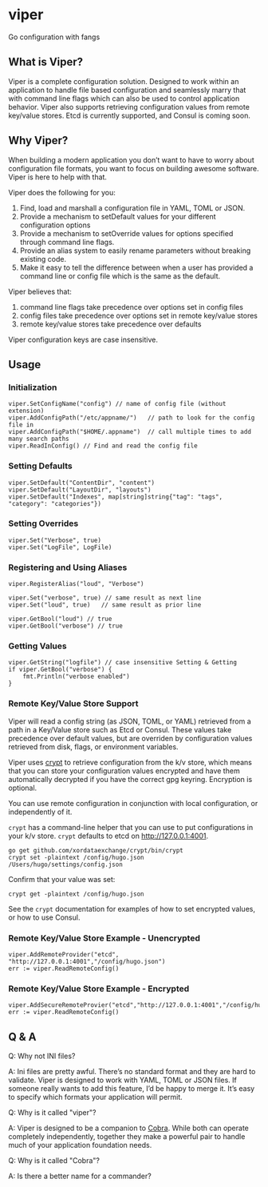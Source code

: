 viper
=====

Go configuration with fangs

## What is Viper?

Viper is a complete configuration solution. Designed to work within an
application to handle file based configuration and seamlessly marry that with
command line flags which can also be used to control application behavior.
Viper also supports retrieving configuration values from remote key/value stores. 
Etcd is currently supported, and Consul is coming soon.

## Why Viper?

When building a modern application you don’t want to have to worry about
configuration file formats, you want to focus on building awesome software.
Viper is here to help with that.

Viper does the following for you:

1. Find, load and marshall a configuration file in YAML, TOML or JSON.
2. Provide a mechanism to setDefault values for your different configuration options
3. Provide a mechanism to setOverride values for options specified through command line flags.
4. Provide an alias system to easily rename parameters without breaking existing code.
5. Make it easy to tell the difference between when a user has provided a command line or config file which is the same as the default.

Viper believes that:

1. command line flags take precedence over options set in config files
2. config files take precedence over options set in remote key/value stores
3. remote key/value stores take precedence over defaults

Viper configuration keys are case insensitive.

## Usage

### Initialization

	viper.SetConfigName("config") // name of config file (without extension)
	viper.AddConfigPath("/etc/appname/")   // path to look for the config file in
	viper.AddConfigPath("$HOME/.appname")  // call multiple times to add many search paths
	viper.ReadInConfig() // Find and read the config file

### Setting Defaults

	viper.SetDefault("ContentDir", "content")
	viper.SetDefault("LayoutDir", "layouts")
	viper.SetDefault("Indexes", map[string]string{"tag": "tags", "category": "categories"})

### Setting Overrides

    viper.Set("Verbose", true)
    viper.Set("LogFile", LogFile)

### Registering and Using Aliases

    viper.RegisterAlias("loud", "Verbose")

    viper.Set("verbose", true) // same result as next line
    viper.Set("loud", true)   // same result as prior line

    viper.GetBool("loud") // true
    viper.GetBool("verbose") // true

### Getting Values

    viper.GetString("logfile") // case insensitive Setting & Getting
	if viper.GetBool("verbose") {
        fmt.Println("verbose enabled")
	}

### Remote Key/Value Store Support
Viper will read a config string (as JSON, TOML, or YAML) retrieved from a
path in a Key/Value store such as Etcd or Consul.  These values take precedence
over default values, but are overriden by configuration values retrieved from disk, 
flags, or environment variables.

Viper uses [crypt](https://github.com/xordataexchange/crypt) to retrieve configuration
from the k/v store, which means that you can store your configuration values
encrypted and have them automatically decrypted if you have the correct
gpg keyring.  Encryption is optional.

You can use remote configuration in conjunction with local configuration, or
independently of it.  

`crypt` has a command-line helper that you can use to put configurations
in your k/v store. `crypt` defaults to etcd on http://127.0.0.1:4001.

	go get github.com/xordataexchange/crypt/bin/crypt
	crypt set -plaintext /config/hugo.json /Users/hugo/settings/config.json

Confirm that your value was set:

	crypt get -plaintext /config/hugo.json

See the `crypt` documentation for examples of how to set encrypted values, or how
to use Consul.

### Remote Key/Value Store Example - Unencrypted

	viper.AddRemoteProvider("etcd", "http://127.0.0.1:4001","/config/hugo.json")
	err := viper.ReadRemoteConfig()

### Remote Key/Value Store Example - Encrypted

	viper.AddSecureRemoteProvier("etcd","http://127.0.0.1:4001","/config/hugo.json","/etc/secrets/mykeyring.gpg")
	err := viper.ReadRemoteConfig()



## Q & A

Q: Why not INI files?

A: Ini files are pretty awful. There’s no standard format and they are hard to
validate. Viper is designed to work with YAML, TOML or JSON files. If someone
really wants to add this feature, I’d be happy to merge it. It’s easy to
specify which formats your application will permit.

Q: Why is it called "viper"?

A: Viper is designed to be a companion to
[Cobra](http://github.com/spf13/cobra). While both can operate completely
independently, together they make a powerful pair to handle much of your
application foundation needs.

Q: Why is it called "Cobra"?

A: Is there a better name for a commander?



